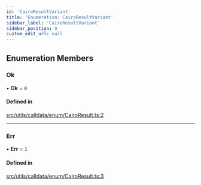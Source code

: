 ```yaml
---
id: 'CairoResultVariant'
title: 'Enumeration: CairoResultVariant'
sidebar_label: 'CairoResultVariant'
sidebar_position: 0
custom_edit_url: null
---
```


## Enumeration Members

### Ok

• **Ok** = `0`

#### Defined in

[src/utils/calldata/enum/CairoResult.ts:2](https://github.com/starknet-io/starknet.js/blob/v5.21.0/src/utils/calldata/enum/CairoResult.ts#L2)

---

### Err

• **Err** = `1`

#### Defined in

[src/utils/calldata/enum/CairoResult.ts:3](https://github.com/starknet-io/starknet.js/blob/v5.21.0/src/utils/calldata/enum/CairoResult.ts#L3)
